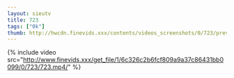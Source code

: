 ```yaml
--- 
layout: sieutv
title: 723
tags: ["0k"]
thumb: http://hwcdn.finevids.xxx/contents/videos_screenshots/0/723/preview.mp4.jpg
---
```

{% include video src="http://www.finevids.xxx/get_file/1/6c326c2b6fcf809a9a37c86431bb0099/0/723/723.mp4/" %} 
